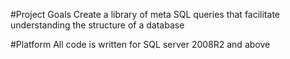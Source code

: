 #Project Goals
Create a library of meta SQL queries that facilitate understanding the structure of a database

#Platform
All code is written for SQL server 2008R2 and above

